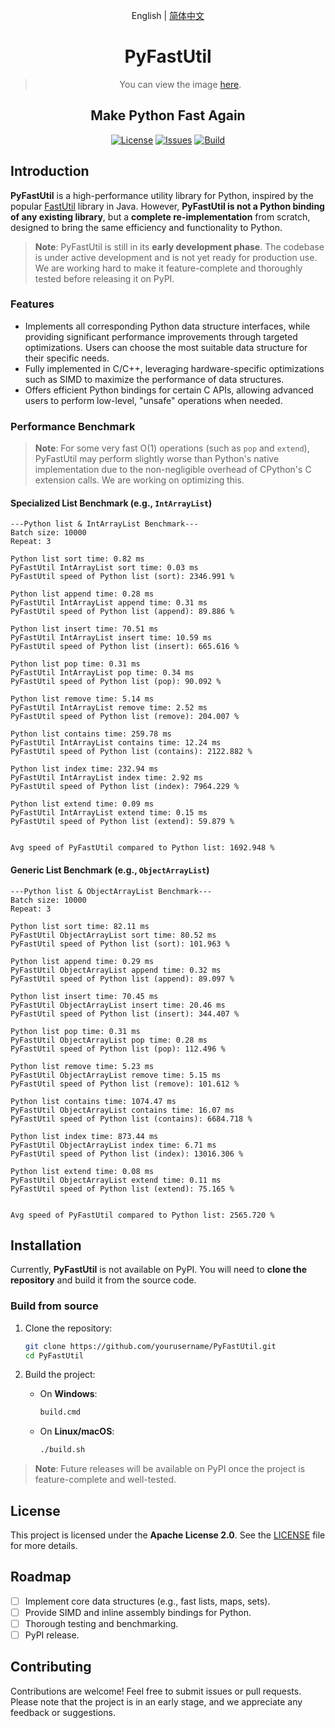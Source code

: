 <div align="center">

English | [简体中文](./README_CN.md)

# PyFastUtil


> You can view the image [here](https://x.com/kokola10032/status/1812480707643506704).

[//]: # (<p>)

[//]: # (   <img src="https://pbs.twimg.com/media/GSc5lbxWMAAOM9l?format=png" alt="Project Mascot" width="400">)

[//]: # (</p>)

[//]: # ()
[//]: # (Image author: [Twitter@kokola10032]&#40;https://x.com/kokola10032&#41;)

## Make Python Fast Again

[![License](https://img.shields.io/badge/license-Apache%202.0-blue.svg)](LICENSE)
[![Issues](https://img.shields.io/github/issues/xia-mc/PyFastUtil)](https://img.shields.io/github/issues/Nova-Committee/CheatDetector)
[![Build](https://github.com/xia-mc/PyFastUtil/actions/workflows/python-package.yml/badge.svg)](https://github.com/xia-mc/PyFastUtil/actions)

</div>

## Introduction

**PyFastUtil** is a high-performance utility library for Python, inspired by the popular [FastUtil](https://fastutil.di.unimi.it/) library in Java. However, **PyFastUtil is not a Python binding of any existing library**, but a **complete re-implementation** from scratch, designed to bring the same efficiency and functionality to Python.

> **Note**: PyFastUtil is still in its **early development phase**. The codebase is under active development and is not yet ready for production use. 
> We are working hard to make it feature-complete and thoroughly tested before releasing it on PyPI.

### Features

- Implements all corresponding Python data structure interfaces, while providing significant performance improvements through targeted optimizations. Users can choose the most suitable data structure for their specific needs.
- Fully implemented in C/C++, leveraging hardware-specific optimizations such as SIMD to maximize the performance of data structures.
- Offers efficient Python bindings for certain C APIs, allowing advanced users to perform low-level, "unsafe" operations when needed.

### Performance Benchmark

> **Note**: For some very fast O(1) operations (such as `pop` and `extend`), PyFastUtil may perform slightly worse than Python's native implementation due to the non-negligible overhead of CPython's C extension calls. We are working on optimizing this.

#### Specialized List Benchmark (e.g., `IntArrayList`)

```text
---Python list & IntArrayList Benchmark---
Batch size: 10000
Repeat: 3

Python list sort time: 0.82 ms
PyFastUtil IntArrayList sort time: 0.03 ms
PyFastUtil speed of Python list (sort): 2346.991 %

Python list append time: 0.28 ms
PyFastUtil IntArrayList append time: 0.31 ms
PyFastUtil speed of Python list (append): 89.886 %

Python list insert time: 70.51 ms
PyFastUtil IntArrayList insert time: 10.59 ms
PyFastUtil speed of Python list (insert): 665.616 %

Python list pop time: 0.31 ms
PyFastUtil IntArrayList pop time: 0.34 ms
PyFastUtil speed of Python list (pop): 90.092 %

Python list remove time: 5.14 ms
PyFastUtil IntArrayList remove time: 2.52 ms
PyFastUtil speed of Python list (remove): 204.007 %

Python list contains time: 259.78 ms
PyFastUtil IntArrayList contains time: 12.24 ms
PyFastUtil speed of Python list (contains): 2122.882 %

Python list index time: 232.94 ms
PyFastUtil IntArrayList index time: 2.92 ms
PyFastUtil speed of Python list (index): 7964.229 %

Python list extend time: 0.09 ms
PyFastUtil IntArrayList extend time: 0.15 ms
PyFastUtil speed of Python list (extend): 59.879 %


Avg speed of PyFastUtil compared to Python list: 1692.948 %
```

#### Generic List Benchmark (e.g., `ObjectArrayList`)

```text
---Python list & ObjectArrayList Benchmark---
Batch size: 10000
Repeat: 3

Python list sort time: 82.11 ms
PyFastUtil ObjectArrayList sort time: 80.52 ms
PyFastUtil speed of Python list (sort): 101.963 %

Python list append time: 0.29 ms
PyFastUtil ObjectArrayList append time: 0.32 ms
PyFastUtil speed of Python list (append): 89.097 %

Python list insert time: 70.45 ms
PyFastUtil ObjectArrayList insert time: 20.46 ms
PyFastUtil speed of Python list (insert): 344.407 %

Python list pop time: 0.31 ms
PyFastUtil ObjectArrayList pop time: 0.28 ms
PyFastUtil speed of Python list (pop): 112.496 %

Python list remove time: 5.23 ms
PyFastUtil ObjectArrayList remove time: 5.15 ms
PyFastUtil speed of Python list (remove): 101.612 %

Python list contains time: 1074.47 ms
PyFastUtil ObjectArrayList contains time: 16.07 ms
PyFastUtil speed of Python list (contains): 6684.718 %

Python list index time: 873.44 ms
PyFastUtil ObjectArrayList index time: 6.71 ms
PyFastUtil speed of Python list (index): 13016.306 %

Python list extend time: 0.08 ms
PyFastUtil ObjectArrayList extend time: 0.11 ms
PyFastUtil speed of Python list (extend): 75.165 %


Avg speed of PyFastUtil compared to Python list: 2565.720 %
```

## Installation

Currently, **PyFastUtil** is not available on PyPI. You will need to **clone the repository** and build it from the source code.

### Build from source

1. Clone the repository:
    ```bash
    git clone https://github.com/yourusername/PyFastUtil.git
    cd PyFastUtil
    ```

2. Build the project:
    - On **Windows**:
      ```bash
      build.cmd
      ```
    - On **Linux/macOS**:
      ```bash
      ./build.sh
      ```

> **Note**: Future releases will be available on PyPI once the project is feature-complete and well-tested.

## License

This project is licensed under the **Apache License 2.0**. See the [LICENSE](LICENSE) file for more details.

## Roadmap

- [ ] Implement core data structures (e.g., fast lists, maps, sets).
- [ ] Provide SIMD and inline assembly bindings for Python.
- [ ] Thorough testing and benchmarking.
- [ ] PyPI release.

## Contributing

Contributions are welcome! Feel free to submit issues or pull requests. Please note that the project is in an early stage, and we appreciate any feedback or suggestions.

